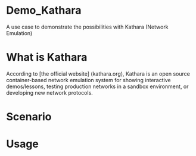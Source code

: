 # Demo_Kathara

A use case to demonstrate the possibilities with Kathara (Network Emulation)

# What is Kathara

According to [the official website] (kathara.org), Kathara is an open source container-based network emulation system for showing interactive demos/lessons, testing production networks in a sandbox environment, or developing new network protocols.



# Scenario


# Usage
